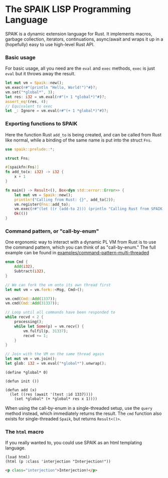 The SPAIK LISP Programming Language
===================================

SPAIK is a dynamic extension language for Rust. It implements macros, garbage
collection, iterators, continuations, async/await and wraps it up in a
(hopefully) easy to use high-level Rust API.

### Basic usage

For basic usage, all you need are the `eval` and `exec` methods, `exec` is
just `eval` but it throws away the result.

``` rust
let mut vm = Spaik::new();
vm.exec(r#"(println "Hello, World!")"#)?;
vm.set("*global*", 3);
let res: i32 = vm.eval(r#"(+ 1 *global*)"#)?;
assert_eq!(res, 4);
// Equivalent to exec
let _: Ignore = vm.eval(r#"(+ 1 *global*)"#)?;
```

### Exporting functions to SPAIK

Here the function Rust `add_to` is being created, and can be called from Rust
like normal, while a binding of the same name is put into the struct `Fns`.

``` rust
use spaik::prelude::*;

struct Fns;

#[spaikfn(Fns)]
fn add_to(x: i32) -> i32 {
    x + 1
}

fn main() -> Result<(), Box<dyn std::error::Error>> {
    let mut vm = Spaik::new();
    println!("Calling from Rust: {}", add_to(2));
    vm.register(Fns::add_to);
    vm.exec(r#"(let ((r (add-to 2))) (println "Calling Rust from SPAIK: {r}"))"#)?;
    Ok(())
}
```

### Command pattern, or "call-by-enum"

One ergonomic way to interact with a dynamic PL VM from Rust is to use the
command pattern, which you can think of as "call-by-enum." The full example
can be found in [examples/command-pattern-multi-threaded](examples/command-pattern-multi-threaded)

``` rust
enum Cmd {
    Add(i32),
    Subtract(i32),
}

// We can fork the vm onto its own thread first
let mut vm = vm.fork::<Msg, Cmd>();

vm.cmd(Cmd::Add(1337));
vm.cmd(Cmd::Add(31337));

// Loop until all commands have been responded to
while recvd < 2 {
    processing();
    while let Some(p) = vm.recv() {
        vm.fulfil(p, 31337);
        recvd += 1;
    }
}

// Join with the VM on the same thread again
let mut vm = vm.join();
let glob: i32 = vm.eval("*global*").unwrap();
```

``` common-lisp
(define *global* 0)

(defun init ())

(defun add (x)
  (let ((res (await '(test :id 1337))))
    (set *global* (+ *global* res x 1))))
```

When using the call-by-enum in a single-threaded setup, use the `query` method
instead, which immediately returns the result. The `cmd` function also exists
for single-threaded `Spaik`, but returns `Result<()>`.

### The `html` macro

If you really wanted to, you could use SPAIK as an html templating language.

``` common-lisp
(load html)
(html (p :class 'interjection "Interjection!"))
```

``` html
<p class="interjection">Interjection!</p>
```



